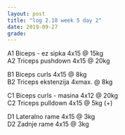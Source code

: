 ```yaml
---
layout: post
title: "log 2.18 week 5 day 2"
date: 2019-09-27
grade:
---
```


A1 Biceps - ez sipka 4x15 @ 15kg  
A2 Triceps pushdown 4x15 @ 20kg     

B1 Biceps curls 4x15 @ 8kg     
B2 Triceps ekstenzija 4xmax. @ 8kg         

C1 Biceps curls - masina 4x12 @ 20kg  
C2 Triceps pulldown 4x15 @ 5kg (+)   

D1 Lateralno rame 4x15 @ 3kg      
D2 Zadnje rame 4x15 @ 3kg   
